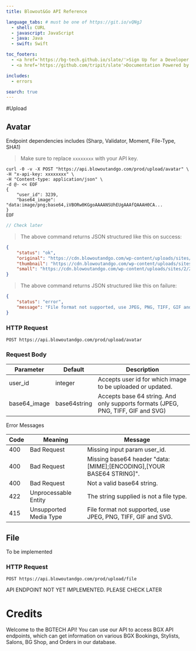 ```yaml
---
title: Blowout&Go API Reference

language_tabs: # must be one of https://git.io/vQNgJ
  - shell: CURL
  - javascript: JavaScript
  - java: Java
  - swift: Swift

toc_footers:
  - <a href='https://bg-tech.github.io/slate/'>Sign Up for a Developer Key</a>
  - <a href='https://github.com/tripit/slate'>Documentation Powered by Slate</a>

includes:
  - errors

search: true
---
```


#Upload

## Avatar

Endpoint dependencies includes (Sharp, Validator, Moment, File-Type, SHA1)

> Make sure to replace `xxxxxxxx` with your API key.

```shell
curl -0 -v -X POST "https://api.blowoutandgo.com/prod/upload/avatar" \
-H "x-api-key: xxxxxxxx" \
-H "Content-type: application/json" \
-d @- << EOF
{
    "user_id": 3239,
    "base64_image": "data:image/png;base64,iVBORw0KGgoAAAANSUhEUgAAAfQAAAH0CA...
}
EOF
```

```javascript
// Check later
```

> The above command returns JSON structured like this on success:

```json
{
    "status": "ok",
    "original": "https://cdn.blowoutandgo.com/wp-content/uploads/sites/2/2017/08/1542_avatar.jpg",
    "thumbnail": "https://cdn.blowoutandgo.com/wp-content/uploads/sites/2/2017/08/1542_avatar-150x150.jpg",
    "small": "https://cdn.blowoutandgo.com/wp-content/uploads/sites/2/2017/08/1542_avatar-90x90.jpg"
}
```

> The above command returns JSON structured like this on failure:

```json
{
    "status": "error",
    "message": "File format not supported, use JPEG, PNG, TIFF, GIF and SVG"
}
```

### HTTP Request

`POST https://api.blowoutandgo.com/prod/upload/avatar`

### Request Body

Parameter | Default | Description
--------- | ------- | -----------
user_id | integer | Accepts user id for which image to be uploaded or updated.
base64_image | base64string | Accepts base 64 string. And only supports formats (JPEG, PNG, TIFF, GIF and SVG)

<aside class="warning">Error Messages</aside>

Code | Meaning | Message
---------- | ------- | -----------
400 | Bad Request | Missing input param user_id.
400 | Bad Request | Missing base64 header "data:[MIME];[ENCODING],[YOUR BASE64 STRING]".
400 | Bad Request | Not a valid base64 string.
422 | Unprocessable Entity| The string supplied is not a file type.
415 | Unsupported Media Type | File format not supported, use JPEG, PNG, TIFF, GIF and SVG.


## File

To be implemented

### HTTP Request

`POST https://api.blowoutandgo.com/prod/upload/file`

<aside class="notice">
API ENDPOINT NOT YET IMPLEMENTED. PLEASE CHECK LATER
</aside>

# Credits

Welcome to the BGTECH API! You can use our API to access BGX API endpoints, which can get information on various BGX Bookings, Stylists, Salons, BG Shop, and Orders in our database.